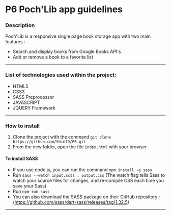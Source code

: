 # P6  Poch'Lib app guidelines


### Description
Poch'Lib is a responsive single page book storage app with two main features : 
* Search and display books from Google Books API's
* Add or remove a book to a favorite list
***
### List of technologies used within the project:
* HTML5
* CSS3
* SASS Preprocessor
* JAVASCRIPT
* JQUERY Framework
***
### How to install
1. Clone the project with the command ```git clone https://github.com/Shin79/P6.git```
2. From the new folder, open the file ```index.html``` with your browser

#### To install SASS
* If you use node.js, you can run the command ```npm install -g sass```
* Run ```sass --watch input.scss : output.css``` (The watch flag tells Sass to watch your source files for changes, and re-compile CSS each time you save your Sass)
* Run ```npm run sass```
* You can also download the SASS package on their GitHub repository : (https://github.com/sass/dart-sass/releases/tag/1.32.5)
***
